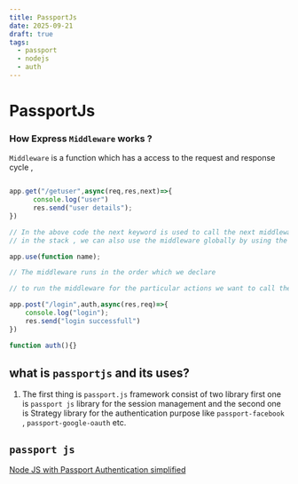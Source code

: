 ```yaml
---
title: PassportJs
date: 2025-09-21
draft: true
tags:
  - passport
  - nodejs
  - auth
---
```


# PassportJs

### How Express `Middleware` works ?

`Middleware` is a function which has a access to the request and response cycle ,

```javascript

app.get("/getuser",async(req,res,next)=>{
      console.log("user")
      res.send("user details");
})

// In the above code the next keyword is used to call the next middleware in the
// in the stack , we can also use the middleware globally by using the use keyword

app.use(function name);

// The middleware runs in the order which we declare 

// to run the middleware for the particular actions we want to call the function in middle

app.post("/login",auth,async(res,req)=>{
    console.log("login");
    res.send("login successfull")
})

function auth(){}
```

## what is `passportjs` and its uses?

1. The first thing is `passport.js` framework consist of two library first one is `passport js` library for the session management and the second one is Strategy library for the authentication purpose like `passport-facebook` , `passport-google-oauth` etc.

## `passport js`

[Node JS with Passport Authentication simplified](https://medium.com/@prashantramnyc/node-js-with-passport-authentication-simplified-76ca65ee91e5)